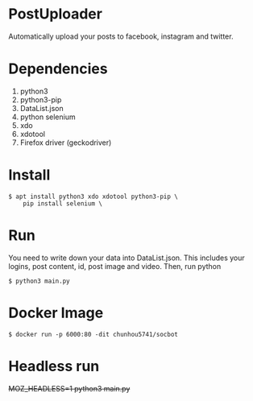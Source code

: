 # PostUploader
Automatically upload your posts to facebook, instagram and twitter. 

# Dependencies
1. python3 
2. python3-pip
3. DataList.json
4. python selenium
5. xdo
6. xdotool
7. Firefox driver (geckodriver)

# Install 
```
$ apt install python3 xdo xdotool python3-pip \
	pip install selenium \
```
# Run 
You need to write down your data into DataList.json. This includes your logins, post content, id, post image and video. Then, run python
```
$ python3 main.py 

```
# Docker Image 
```
$ docker run -p 6000:80 -dit chunhou5741/socbot
```

# Headless run
~~MOZ_HEADLESS=1 python3 main.py~~